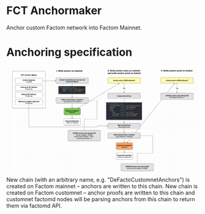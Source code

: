 # FCT Anchormaker
Anchor custom Factom network into Factom Mainnet.

# Anchoring specification
<img src="docs/scheme.png">
New chain (with an arbitrary name, e.g. "DeFactoCustomnetAnchors") is created on Factom mainnet – anchors are written to this chain.
New chain is created on Factom customnet – anchor proofs are written to this chain and customnet factomd nodes will be parsing anchors from this chain to return them via factomd API.
